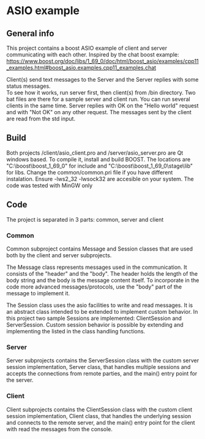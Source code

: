# ASIO example

## General info
This project contains a boost ASIO example of client and server communicating with each other.
Inspired by the chat boost example:
	https://www.boost.org/doc/libs/1_69_0/doc/html/boost_asio/examples/cpp11_examples.html#boost_asio.examples.cpp11_examples.chat

Client(s) send text messages to the Server and the Server replies with some status messages.	
To see how it works, run server first, then client(s) from /bin directory.
Two bat files are there for a sample server and client run.
You can run several clients in the same time.
Server replies with OK on the "Hello world" request and with "Not OK" on any other request.
The messages sent by the client are read from the std input.

## Build
Both projects /client/asio_client.pro and /server/asio_server.pro are Qt windows based. To compile it, install and build BOOST.
The locations are "C:\boost\boost_1_69_0" for include and "C:\boost\boost_1_69_0\stage\lib" for libs.
Change the common/common.pri file if you have different instalation.
Ensure -lws2_32 -lwsock32 are accesible on your system.
The code was tested with MinGW only

## Code
The project is separated in 3 parts: common, server and client
	
### Common	
Common subproject contains Message and Session classes that are used both by the client and server subprojects.

The Message class represents messages used in the communication. It consists of the "header" and the "body". The header holds the length of the body string and the body is the message content itself.
To incorporate in the code more advanced messages/protocols, use the "body" part of the message to implement it.
	
The Session class uses the asio facilities to write and read messages. It is an abstract class intended to be
extended to implement custom behavior. In this project two sample Sessions are implemented: ClientSession and ServerSession.
Custom session behavior is possible by extending and implementing the listed in the class handling functions.
	
### Server
Server subprojects contains the ServerSession class with the custom server session implementation, Server class, that handles multiple sessions and accepts the connections from remote parties, and the main() entry point for the server.
	
### Client 
Client subprojects contains the ClientSession class with the custom client session implementation, Client class, that handles the underlying session and connects to the remote server, and the main() entry point for the client with read the messages from the console.
